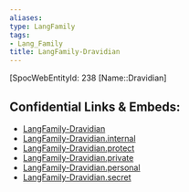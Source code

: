 ```yaml
---
aliases: 
type: LangFamily
tags: 
- Lang_Family
title: LangFamily-Dravidian
---
```

[SpocWebEntityId: 238
[Name::Dravidian]



## Confidential Links & Embeds: 
- [LangFamily-Dravidian](../../../_public/lang/Family/LangFamily-Dravidian.md) 
- [LangFamily-Dravidian.internal](../../../_internal/lang/Family/LangFamily-Dravidian.internal.md) 
- [LangFamily-Dravidian.protect](../../../_protect/lang/Family/LangFamily-Dravidian.protect.md) 
- [LangFamily-Dravidian.private](../../../_private/lang/Family/LangFamily-Dravidian.private.md) 
- [LangFamily-Dravidian.personal](../../../_personal/lang/Family/LangFamily-Dravidian.personal.md) 
- [LangFamily-Dravidian.secret](../../../_secret/lang/Family/LangFamily-Dravidian.secret.md) 
